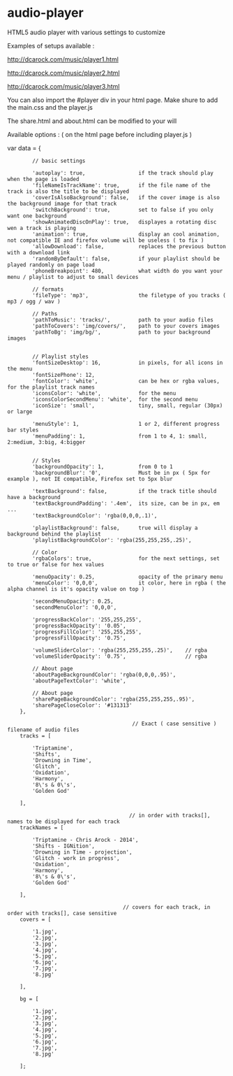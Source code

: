 audio-player
============

HTML5 audio player with various settings to customize

Examples of setups available :


http://dcarock.com/music/player1.html

http://dcarock.com/music/player2.html

http://dcarock.com/music/player3.html



You can also import the #player div in your html page. Make shure to add the main.css and the player.js

The share.html and about.html can be modified to your will



Available options : ( on the html page before including player.js )


var data = {

			// basic settings
			
			'autoplay': true,                 if the track should play when the page is loaded
			'fileNameIsTrackName': true,      if the file name of the track is also the title to be displayed
			'coverIsAlsoBackground': false,   if the cover image is also the background image for that track
			'switchBackground': true,         set to false if you only want one background
			'showAnimatedDiscOnPlay': true,   displayes a rotating disc wen a track is playing
			'animation': true,                display an cool animation, not compatible IE and firefox volume will be useless ( to fix )
			'allowDownload': false,           replaces the previous button with a download link
			'randomByDefault': false,         if your playlist should be played randomly on page load
			'phoneBreakpoint': 480,           what width do you want your menu / playlist to adjust to small devices

			// formats
			'fileType': 'mp3',                the filetype of you tracks ( mp3 / ogg / wav )

			// Paths
			'pathToMusic': 'tracks/',         path to your audio files
			'pathToCovers': 'img/covers/',    path to your covers images
			'pathToBg': 'img/bg/',            path to your background images       


			// Playlist styles
			'fontSizeDesktop': 16,            in pixels, for all icons in the menu
			'fontSizePhone': 12,              
			'fontColor': 'white',             can be hex or rgba values, for the playlist track names
			'iconsColor': 'white',            for the menu
			'iconsColorSecondMenu': 'white',  for the second menu   
			'iconSize': 'small',              tiny, small, regular (30px) or large

			'menuStyle': 1,                   1 or 2, different progress bar styles 
			'menuPadding': 1,                 from 1 to 4, 1: small, 2:medium, 3:big, 4:bigger


			// Styles
			'backgroundOpacity': 1,           from 0 to 1
			'backgroundBlur': '0',            Must be in px ( 5px for example ), not IE compatible, Firefox set to 5px blur

			'textBackground': false,          if the track title should have a background
			'textBackgroundPadding': '.4em',  its size, can be in px, em ...
			'textBackgroundColor': 'rgba(0,0,0,.1)',

			'playlistBackground': false,      true will display a background behind the playlist
			'playlistBackgroundColor': 'rgba(255,255,255,.25)',

			// Color
			'rgbaColors': true,               for the next settings, set to true or false for hex values

			'menuOpacity': 0.25,              opacity of the primary menu
			'menuColor': '0,0,0',             it color, here in rgba ( the alpha channel is it's opacity value on top )       

			'secondMenuOpacity': 0.25,
			'secondMenuColor': '0,0,0',

			'progressBackColor': '255,255,255',
			'progressBackOpacity': '0.05',
			'progressFillColor': '255,255,255',
			'progressFillOpacity': '0.75',

			'volumeSliderColor': 'rgba(255,255,255,.25)',    // rgba
			'volumeSliderOpacity': '0.75',                   // rgba

			// About page
			'aboutPageBackgroundColor': 'rgba(0,0,0,.95)',   
			'aboutPageTextColor': 'white',

			// About page
			'sharePageBackgroundColor': 'rgba(255,255,255,.95)',
			'sharePageCloseColor': '#131313'
		},

		                                    // Exact ( case sensitive ) filename of audio files
		tracks = [
			
			'Triptamine',
			'Shifts',
			'Drowning in Time',
			'Glitch',
			'Oxidation',
			'Harmony',
			'8\'s & 0\'s',
			'Golden God'

		],

		                                   // in order with tracks[], names to be displayed for each track
		trackNames = [

			'Triptamine - Chris Arock - 2014',
			'Shifts - IGNition',
			'Drowning in Time - projection',
			'Glitch - work in progress',
			'Oxidation',
			'Harmony',
			'8\'s & 0\'s',
			'Golden God'

		],

		                                 // covers for each track, in order with tracks[], case sensitive
		covers = [

			'1.jpg',
			'2.jpg',
			'3.jpg',
			'4.jpg',
			'5.jpg',
			'6.jpg',
			'7.jpg',
			'8.jpg'
			
		],

		bg = [

			'1.jpg',
			'2.jpg',
			'3.jpg',
			'4.jpg',
			'5.jpg',
			'6.jpg',
			'7.jpg',
			'8.jpg'

		];

